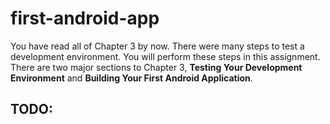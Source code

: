 # first-android-app

You have read all of Chapter 3 by now. There were many steps to test a development environment. You will perform these steps in this assignment. There are two major sections to Chapter 3, **Testing Your Development Environment** and **Building Your First Android Application**. 

## TODO:

